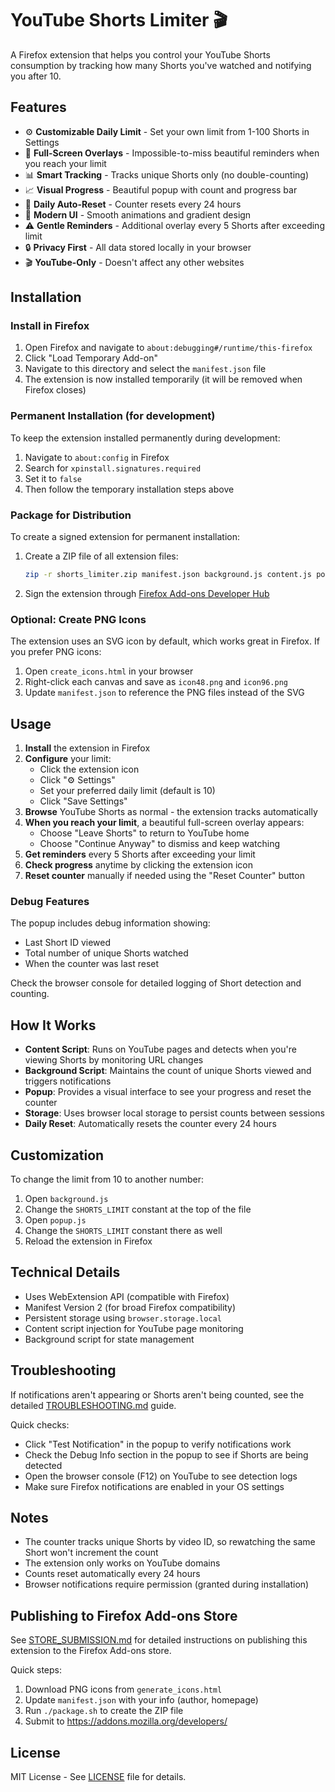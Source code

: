 # YouTube Shorts Limiter 🎬

A Firefox extension that helps you control your YouTube Shorts consumption by tracking how many Shorts you've watched and notifying you after 10.

## Features

- ⚙️ **Customizable Daily Limit** - Set your own limit from 1-100 Shorts in Settings
- 🎯 **Full-Screen Overlays** - Impossible-to-miss beautiful reminders when you reach your limit
- 📊 **Smart Tracking** - Tracks unique Shorts only (no double-counting)
- 📈 **Visual Progress** - Beautiful popup with count and progress bar
- 🔄 **Daily Auto-Reset** - Counter resets every 24 hours
- 🎨 **Modern UI** - Smooth animations and gradient design
- ⚠️ **Gentle Reminders** - Additional overlay every 5 Shorts after exceeding limit
- 🔒 **Privacy First** - All data stored locally in your browser
- 🎬 **YouTube-Only** - Doesn't affect any other websites

## Installation

### Install in Firefox

1. Open Firefox and navigate to `about:debugging#/runtime/this-firefox`
2. Click "Load Temporary Add-on"
3. Navigate to this directory and select the `manifest.json` file
4. The extension is now installed temporarily (it will be removed when Firefox closes)

### Permanent Installation (for development)

To keep the extension installed permanently during development:

1. Navigate to `about:config` in Firefox
2. Search for `xpinstall.signatures.required`
3. Set it to `false`
4. Then follow the temporary installation steps above

### Package for Distribution

To create a signed extension for permanent installation:

1. Create a ZIP file of all extension files:
   ```bash
   zip -r shorts_limiter.zip manifest.json background.js content.js popup.html popup.js icon.svg README.md
   ```

2. Sign the extension through [Firefox Add-ons Developer Hub](https://addons.mozilla.org/developers/)

### Optional: Create PNG Icons

The extension uses an SVG icon by default, which works great in Firefox. If you prefer PNG icons:

1. Open `create_icons.html` in your browser
2. Right-click each canvas and save as `icon48.png` and `icon96.png`
3. Update `manifest.json` to reference the PNG files instead of the SVG

## Usage

1. **Install** the extension in Firefox
2. **Configure** your limit:
   - Click the extension icon
   - Click "⚙️ Settings"
   - Set your preferred daily limit (default is 10)
   - Click "Save Settings"
3. **Browse** YouTube Shorts as normal - the extension tracks automatically
4. **When you reach your limit**, a beautiful full-screen overlay appears:
   - Choose "Leave Shorts" to return to YouTube home
   - Choose "Continue Anyway" to dismiss and keep watching
5. **Get reminders** every 5 Shorts after exceeding your limit
6. **Check progress** anytime by clicking the extension icon
7. **Reset counter** manually if needed using the "Reset Counter" button

### Debug Features

The popup includes debug information showing:
- Last Short ID viewed
- Total number of unique Shorts watched
- When the counter was last reset

Check the browser console for detailed logging of Short detection and counting.

## How It Works

- **Content Script**: Runs on YouTube pages and detects when you're viewing Shorts by monitoring URL changes
- **Background Script**: Maintains the count of unique Shorts viewed and triggers notifications
- **Popup**: Provides a visual interface to see your progress and reset the counter
- **Storage**: Uses browser local storage to persist counts between sessions
- **Daily Reset**: Automatically resets the counter every 24 hours

## Customization

To change the limit from 10 to another number:

1. Open `background.js`
2. Change the `SHORTS_LIMIT` constant at the top of the file
3. Open `popup.js`
4. Change the `SHORTS_LIMIT` constant there as well
5. Reload the extension in Firefox

## Technical Details

- Uses WebExtension API (compatible with Firefox)
- Manifest Version 2 (for broad Firefox compatibility)
- Persistent storage using `browser.storage.local`
- Content script injection for YouTube page monitoring
- Background script for state management

## Troubleshooting

If notifications aren't appearing or Shorts aren't being counted, see the detailed [TROUBLESHOOTING.md](TROUBLESHOOTING.md) guide.

Quick checks:
- Click "Test Notification" in the popup to verify notifications work
- Check the Debug Info section in the popup to see if Shorts are being detected
- Open the browser console (F12) on YouTube to see detection logs
- Make sure Firefox notifications are enabled in your OS settings

## Notes

- The counter tracks unique Shorts by video ID, so rewatching the same Short won't increment the count
- The extension only works on YouTube domains
- Counts reset automatically every 24 hours
- Browser notifications require permission (granted during installation)

## Publishing to Firefox Add-ons Store

See [STORE_SUBMISSION.md](STORE_SUBMISSION.md) for detailed instructions on publishing this extension to the Firefox Add-ons store.

Quick steps:
1. Download PNG icons from `generate_icons.html`
2. Update `manifest.json` with your info (author, homepage)
3. Run `./package.sh` to create the ZIP file
4. Submit to https://addons.mozilla.org/developers/

## License

MIT License - See [LICENSE](LICENSE) file for details.

